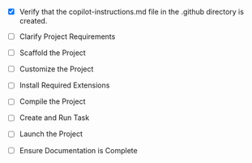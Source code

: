 <!-- Use this file to provide workspace-specific custom instructions to Copilot. For more details, visit https://code.visualstudio.com/docs/copilot/copilot-customization#_use-a-githubcopilotinstructionsmd-file -->

- [x] Verify that the copilot-instructions.md file in the .github directory is created.

- [ ] Clarify Project Requirements
<!-- TypeScript Node.js project for Bomberman bot with Jest testing, game AI algorithms, and smart movement strategies -->

- [ ] Scaffold the Project
<!-- Create TypeScript project structure for Bomberman bot -->

- [ ] Customize the Project
<!-- Develop bot AI algorithms and game logic -->

- [ ] Install Required Extensions
<!-- Install TypeScript and Jest related extensions -->

- [ ] Compile the Project
<!-- Build and test the project -->

- [ ] Create and Run Task
<!-- Create tasks for building and testing -->

- [ ] Launch the Project
<!-- Launch development environment -->

- [ ] Ensure Documentation is Complete
<!-- Verify documentation is complete -->
